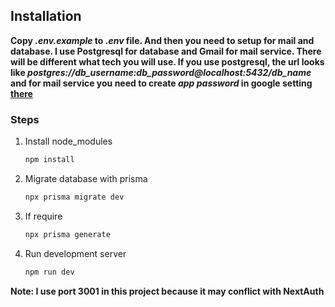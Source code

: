 ## Installation

**Copy *.env.example* to *.env* file. And then you need to setup for mail and database. I use Postgresql for database and Gmail for mail service. There will be different what tech you will use. If you use postgresql, the url looks like *postgres://db_username:db_password@localhost:5432/db_name* and for mail service you need to create *app password* in google setting [there](https://myaccount.google.com/apppasswords)**

### Steps

1. Install node_modules
    ```bash
    npm install
    ```

2. Migrate database with prisma
    ```bash
    npx prisma migrate dev
    ```

3. If require
    ```bash
    npx prisma generate
    ```

4. Run development server
    ```bash
    npm run dev
    ```

**Note: I use port 3001 in this project because it may conflict with NextAuth**